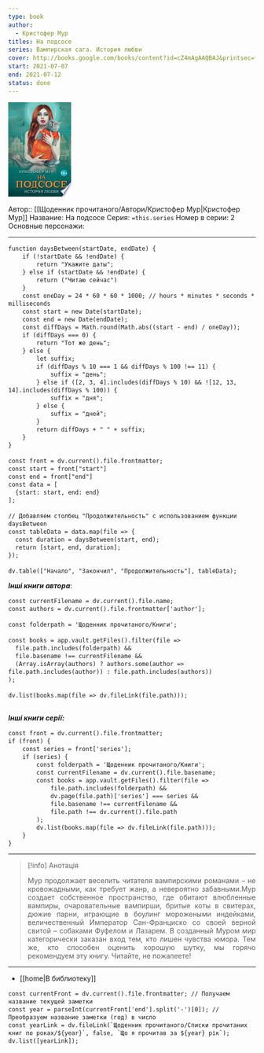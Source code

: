 ```yaml
---
type: book
author:
  - Кристофер Мур
titles: На подсосе
series: Вампирская сага. История любви
cover: http://books.google.com/books/content?id=cZ4mAgAAQBAJ&printsec=frontcover&img=1&zoom=1&edge=curl&source=gbs_api
start: 2021-07-07
end: 2021-07-12
status: done
---
```

![cover|150](media/cover!150-33.jpg)

Автор:: [[Щоденник прочитаного/Автори/Кристофер Мур|Кристофер Мур]]
Название: На подсосе
Серия:  `=this.series`
Номер в серии:  2
Основные персонажи:

---
```dataviewjs
function daysBetween(startDate, endDate) {
	if (!startDate && !endDate) { 
		return "Укажите даты"; 
	} else if (startDate && !endDate) {
		return ("Читаю сейчас")
	}
	const oneDay = 24 * 60 * 60 * 1000; // hours * minutes * seconds * milliseconds
	const start = new Date(startDate);
	const end = new Date(endDate);
	const diffDays = Math.round(Math.abs((start - end) / oneDay));
	if (diffDays === 0) {
		return "Тот же день";   
	} else {
		let suffix;     
	    if (diffDays % 10 === 1 && diffDays % 100 !== 11) {
		    suffix = "день";     
	    } else if ([2, 3, 4].includes(diffDays % 10) && ![12, 13, 14].includes(diffDays % 100)) {
			suffix = "дня";     
		} else {       
			suffix = "дней";     
		}          
		return diffDays + " " + suffix;   
	} 
}  

const front = dv.current().file.frontmatter;
const start = front["start"]
const end = front["end"]
const data = [
  {start: start, end: end}
];

// Добавляем столбец "Продолжительность" с использованием функции daysBetween
const tableData = data.map(file => {
  const duration = daysBetween(start, end);
  return [start, end, duration];
});

dv.table(["Начало", "Закончил", "Продолжительность"], tableData);
```

***Інші книги автора***:
```dataviewjs
const currentFilename = dv.current().file.name;
const authors = dv.current().file.frontmatter['author'];

const folderpath = 'Щоденник прочитаного/Книги';

const books = app.vault.getFiles().filter(file =>
  file.path.includes(folderpath) &&
  file.basename !== currentFilename &&
  (Array.isArray(authors) ? authors.some(author => file.path.includes(author)) : file.path.includes(authors))
);

dv.list(books.map(file => dv.fileLink(file.path)));


```
***Інші книги серії:***
```dataviewjs
const front = dv.current().file.frontmatter;
if (front) {
	const series = front['series'];
	if (series) {
		const folderpath = 'Щоденник прочитаного/Книги';
		const currentFilename = dv.current().file.basename;
		const books = app.vault.getFiles().filter(file =>  
			file.path.includes(folderpath) && 
			dv.page(file.path)['series'] === series && 
			file.basename !== currentFilename &&
			file.path !== dv.current().file.path 
		);
		dv.list(books.map(file => dv.fileLink(file.path)));
	}
}

```

---
>[!info] Анотація
><p align="justify">Мур продолжает веселить читателя вампирскими романами – не кровожадными, как требует жанр, а невероятно забавными.Мур создает собственное пространство, где обитают влюбленные вампиры, очаровательные вампирши, бритые коты в свитерах, дюжие парни, играющие в боулинг морожеными индейками, величественный Император Сан-Франциско со своей верной свитой – собаками Фуфелом и Лазарем. В созданный Муром мир категорически заказан вход тем, кто лишен чувства юмора. Тем же, кто способен оценить хорошую шутку, мы горячо рекомендуем эту книгу. Читайте, не пожалеете!</p>

___
- [[home|В библиотеку]]
```dataviewjs
const currentFront = dv.current().file.frontmatter; // Получаем название текущей заметки
const year = parseInt(currentFront['end'].split('-')[0]); // Преобразуем название заметки (год) в число
const yearLink = dv.fileLink(`Щоденник прочитаного/Списки прочитаних книг по роках/${year}`, false, `Що я прочитав за ${year} рік`);
dv.list([yearLink]);
```